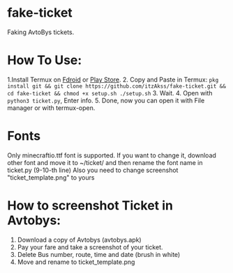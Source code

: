 # fake-ticket
Faking AvtoBys tickets.
# How To Use:
1.Install Termux on [Fdroid](https://f-droid.org/en/packages/com.termux/) or [Play Store](https://play.google.com/store/apps/details?id=com.termux).
2. Copy and Paste in Termux: 
`pkg install git && git clone https://github.com/itzAkss/fake-ticket.git &&
cd fake-ticket && chmod +x setup.sh
./setup.sh`
3. Wait.
4. Open with `python3 ticket.py`, Enter info.
5. Done, now you can open it with File manager or with termux-open.
# Fonts
Only minecraftio.ttf font is supported. If you want to change it, download other font and move it to ~/ticket/ and then rename the font name in ticket.py (9-10-th line)
Also you need to change screenshot "ticket_template.png" to yours
# How to screenshot Ticket in Avtobys:
1. Download a copy of Avtobys (avtobys.apk)
2. Pay your fare and take a screenshot of your ticket.
3. Delete Bus number, route, time and date (brush in white)
4. Move and rename to ticket_template.png
